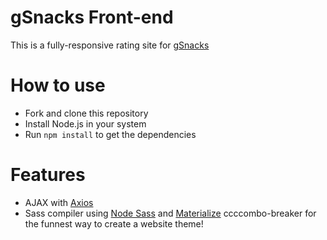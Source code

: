 # gSnacks Front-end

This is a fully-responsive rating site for [gSnacks](https://gsnacks.surge.sh/)

# How to use

- Fork and clone this repository
- Install Node.js in your system
- Run `npm install` to get the dependencies

# Features

- AJAX with [Axios](https://www.npmjs.com/package/axios)
- Sass compiler using [Node Sass](https://www.npmjs.com/package/node-sass) and [Materialize](https://materializecss.com/about.html) ccccombo-breaker for the funnest way to create a website theme!
